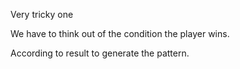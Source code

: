 Very tricky one

We have to think out of the condition the player wins.

According to result to generate the pattern.
